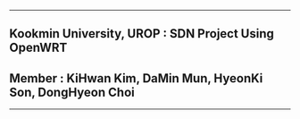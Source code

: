 -------------------------------------------------------------------------------------------
## Kookmin University, UROP : SDN Project Using OpenWRT
## Member : KiHwan Kim, DaMin Mun, HyeonKi Son, DongHyeon Choi 
-------------------------------------------------------------------------------------------
